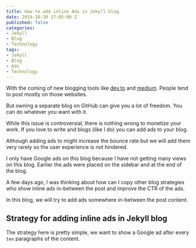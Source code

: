 ```yaml
---
title: How to add inline Ads in Jekyll blog
date: 2019-10-30 17:05:00 Z
published: false
categories:
- Jekyll
- Blog
- Technology
tags:
- Jekyll
- Blog
- Ads
- Technology
---
```


With the coming of new blogging tools like [dev.to](https://dev.to) and [medium](https://medium.com). People tend to post mostly on those websites.

But owning a separate blog on GitHub can give you a lot of freedom. You can do whatever you want with it.

While this issue is controversial, there is nothing wrong to monetize your work. If you love to write and blogs (like I do) you can add ads to your blog.

Although adding ads to might increase the bounce rate but we will add them very rarely so the user experience is not hindered.

I only have Google ads on this blog because I have not getting many views on this blog. Earlier the ads were placed on the sidebar and at the end of the blog.

A few days ago, I was thinking about how can I copy other blog strategies who show inline ads in-between the post and improve the CTR of the ads.

In this blog, we will try to add ads somewhere in-between the post content.

## Strategy for adding inline ads in Jekyll blog

The strategy here is pretty simple, we want to show a Google ad after every `ten` paragraphs of the content.

